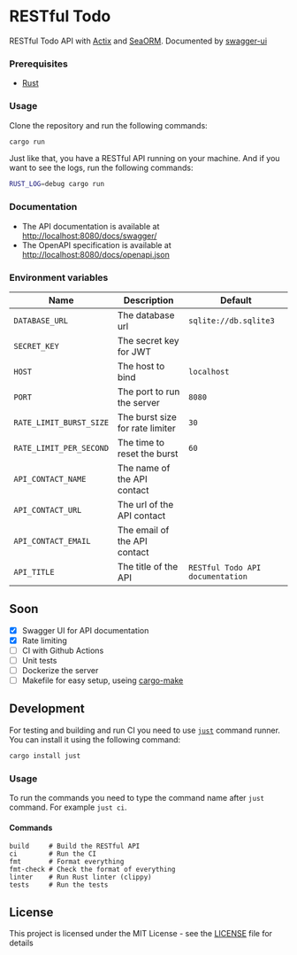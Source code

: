 # RESTful Todo
RESTful Todo API with [Actix](https://actix.rs) and [SeaORM](https://www.sea-ql.org/). Documented by [swagger-ui](https://swagger.io/)

### Prerequisites
- [Rust](https://www.rust-lang.org/tools/install)

### Usage
Clone the repository and run the following commands:
```bash
cargo run
```
Just like that, you have a RESTful API running on your machine.
And if you want to see the logs, run the following commands:
```bash
RUST_LOG=debug cargo run
```

### Documentation
- The API documentation is available at [http://localhost:8080/docs/swagger/](http://localhost:8080/docs/swagger/)
- The OpenAPI specification is available at [http://localhost:8080/docs/openapi.json](http://localhost:8080/docs/openapi.json)

### Environment variables
<!-- Table of enviroment variables -->
| Name | Description | Default |
| --- | --- | --- |
| `DATABASE_URL` | The database url | `sqlite://db.sqlite3` |
| `SECRET_KEY` | The secret key for JWT | ` ` |
| `HOST` | The host to bind | `localhost` |
| `PORT` | The port to run the server | `8080` |
| `RATE_LIMIT_BURST_SIZE` | The burst size for rate limiter | `30` |
| `RATE_LIMIT_PER_SECOND` | The time to reset the burst | `60` |
| `API_CONTACT_NAME` | The name of the API contact | ` ` |
| `API_CONTACT_URL` | The url of the API contact | ` ` |
| `API_CONTACT_EMAIL` | The email of the API contact | ` ` |
| `API_TITLE` | The title of the API | `RESTful Todo API documentation` |

## Soon
- [X] Swagger UI for API documentation
- [X] Rate limiting
- [ ] CI with Github Actions
- [ ] Unit tests
- [ ] Dockerize the server
- [ ] Makefile for easy setup, useing [cargo-make](https://github.com/sagiegurari/cargo-make)

## Development
For testing and building and run CI you need to use [`just`](https://github.com/casey/just) command runner. You can install it using the following command:
```bash
cargo install just
```
### Usage
To run the commands you need to type the command name after `just` command. For example `just ci`.
#### Commands
```
build     # Build the RESTful API
ci        # Run the CI
fmt       # Format everything
fmt-check # Check the format of everything
linter    # Run Rust linter (clippy)
tests     # Run the tests
```

## License
This project is licensed under the MIT License - see the [LICENSE](LICENSE) file for details
